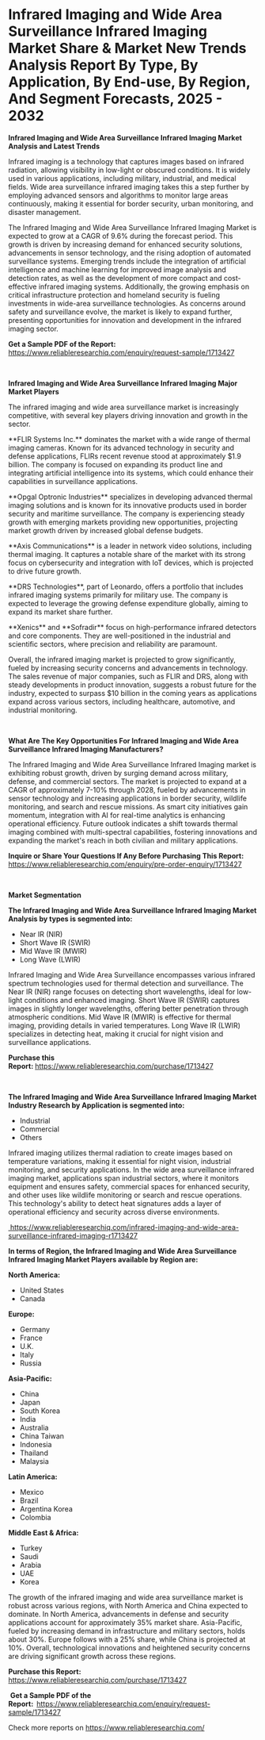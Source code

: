 <p><h1>Infrared Imaging and Wide Area Surveillance Infrared Imaging Market Share & Market New Trends Analysis Report By Type, By Application, By End-use, By Region, And Segment Forecasts, 2025 - 2032</h1></p><p><strong>Infrared Imaging and Wide Area Surveillance Infrared Imaging Market Analysis and Latest Trends</strong></p>
<p><p>Infrared imaging is a technology that captures images based on infrared radiation, allowing visibility in low-light or obscured conditions. It is widely used in various applications, including military, industrial, and medical fields. Wide area surveillance infrared imaging takes this a step further by employing advanced sensors and algorithms to monitor large areas continuously, making it essential for border security, urban monitoring, and disaster management.</p><p>The Infrared Imaging and Wide Area Surveillance Infrared Imaging Market is expected to grow at a CAGR of 9.6% during the forecast period. This growth is driven by increasing demand for enhanced security solutions, advancements in sensor technology, and the rising adoption of automated surveillance systems. Emerging trends include the integration of artificial intelligence and machine learning for improved image analysis and detection rates, as well as the development of more compact and cost-effective infrared imaging systems. Additionally, the growing emphasis on critical infrastructure protection and homeland security is fueling investments in wide-area surveillance technologies. As concerns around safety and surveillance evolve, the market is likely to expand further, presenting opportunities for innovation and development in the infrared imaging sector.</p></p>
<p><strong>Get a Sample PDF of the Report:&nbsp;</strong> <a href="https://www.reliableresearchiq.com/enquiry/request-sample/1713427?utm_campaign=1140&utm_medium=2&utm_source=Github&utm_content=ia&utm_term=11012025&utm_id=infrared-imaging-and-wide-area-surveillance-infrared-imaging">https://www.reliableresearchiq.com/enquiry/request-sample/1713427</a></p>
<p>&nbsp;</p>
<p><strong>Infrared Imaging and Wide Area Surveillance Infrared Imaging Major Market Players</strong></p>
<p><p>The infrared imaging and wide area surveillance market is increasingly competitive, with several key players driving innovation and growth in the sector.</p><p>**FLIR Systems Inc.** dominates the market with a wide range of thermal imaging cameras. Known for its advanced technology in security and defense applications, FLIRs recent revenue stood at approximately $1.9 billion. The company is focused on expanding its product line and integrating artificial intelligence into its systems, which could enhance their capabilities in surveillance applications.</p><p>**Opgal Optronic Industries** specializes in developing advanced thermal imaging solutions and is known for its innovative products used in border security and maritime surveillance. The company is experiencing steady growth with emerging markets providing new opportunities, projecting market growth driven by increased global defense budgets.</p><p>**Axis Communications** is a leader in network video solutions, including thermal imaging. It captures a notable share of the market with its strong focus on cybersecurity and integration with IoT devices, which is projected to drive future growth.</p><p>**DRS Technologies**, part of Leonardo, offers a portfolio that includes infrared imaging systems primarily for military use. The company is expected to leverage the growing defense expenditure globally, aiming to expand its market share further.</p><p>**Xenics** and **Sofradir** focus on high-performance infrared detectors and core components. They are well-positioned in the industrial and scientific sectors, where precision and reliability are paramount.</p><p>Overall, the infrared imaging market is projected to grow significantly, fueled by increasing security concerns and advancements in technology. The sales revenue of major companies, such as FLIR and DRS, along with steady developments in product innovation, suggests a robust future for the industry, expected to surpass $10 billion in the coming years as applications expand across various sectors, including healthcare, automotive, and industrial monitoring.</p></p>
<p>&nbsp;</p>
<p><strong>What Are The Key Opportunities For Infrared Imaging and Wide Area Surveillance Infrared Imaging Manufacturers?</strong></p>
<p><p>The Infrared Imaging and Wide Area Surveillance Infrared Imaging market is exhibiting robust growth, driven by surging demand across military, defense, and commercial sectors. The market is projected to expand at a CAGR of approximately 7-10% through 2028, fueled by advancements in sensor technology and increasing applications in border security, wildlife monitoring, and search and rescue missions. As smart city initiatives gain momentum, integration with AI for real-time analytics is enhancing operational efficiency. Future outlook indicates a shift towards thermal imaging combined with multi-spectral capabilities, fostering innovations and expanding the market's reach in both civilian and military applications.</p></p>
<p><strong>Inquire or Share Your Questions If Any Before Purchasing This Report:</strong> <a href="https://www.reliableresearchiq.com/enquiry/pre-order-enquiry/1713427?utm_campaign=1140&utm_medium=2&utm_source=Github&utm_content=ia&utm_term=11012025&utm_id=infrared-imaging-and-wide-area-surveillance-infrared-imaging">https://www.reliableresearchiq.com/enquiry/pre-order-enquiry/1713427</a></p>
<p>&nbsp;</p>
<p><strong>Market Segmentation</strong></p>
<p><strong>The Infrared Imaging and Wide Area Surveillance Infrared Imaging Market Analysis by types is segmented into:</strong></p>
<p><ul><li>Near IR (NIR)</li><li>Short Wave IR (SWIR)</li><li>Mid Wave IR (MWIR)</li><li>Long Wave (LWIR)</li></ul></p>
<p><p>Infrared Imaging and Wide Area Surveillance encompasses various infrared spectrum technologies used for thermal detection and surveillance. The Near IR (NIR) range focuses on detecting short wavelengths, ideal for low-light conditions and enhanced imaging. Short Wave IR (SWIR) captures images in slightly longer wavelengths, offering better penetration through atmospheric conditions. Mid Wave IR (MWIR) is effective for thermal imaging, providing details in varied temperatures. Long Wave IR (LWIR) specializes in detecting heat, making it crucial for night vision and surveillance applications.</p></p>
<p><strong>Purchase this Report:&nbsp;</strong><a href="https://www.reliableresearchiq.com/purchase/1713427?utm_campaign=1140&utm_medium=2&utm_source=Github&utm_content=ia&utm_term=11012025&utm_id=infrared-imaging-and-wide-area-surveillance-infrared-imaging">https://www.reliableresearchiq.com/purchase/1713427</a></p>
<p>&nbsp;</p>
<p><strong>The Infrared Imaging and Wide Area Surveillance Infrared Imaging Market Industry Research by Application is segmented into:</strong></p>
<p><ul><li>Industrial</li><li>Commercial</li><li>Others</li></ul></p>
<p><p>Infrared imaging utilizes thermal radiation to create images based on temperature variations, making it essential for night vision, industrial monitoring, and security applications. In the wide area surveillance infrared imaging market, applications span industrial sectors, where it monitors equipment and ensures safety, commercial spaces for enhanced security, and other uses like wildlife monitoring or search and rescue operations. This technology's ability to detect heat signatures adds a layer of operational efficiency and security across diverse environments.</p></p>
<p><a href="https://www.reliableresearchiq.com/infrared-imaging-and-wide-area-surveillance-infrared-imaging-r1713427?utm_campaign=1140&utm_medium=2&utm_source=Github&utm_content=ia&utm_term=11012025&utm_id=infrared-imaging-and-wide-area-surveillance-infrared-imaging">&nbsp;https://www.reliableresearchiq.com/infrared-imaging-and-wide-area-surveillance-infrared-imaging-r1713427</a></p>
<p><strong>In terms of Region, the Infrared Imaging and Wide Area Surveillance Infrared Imaging Market Players available by Region are:</strong></p>
<p>
    <p> <strong> North America: </strong>
        <ul>
            <li>United States</li>
            <li>Canada</li>
        </ul>
        </p> 
    <p> <strong> Europe: </strong>
        <ul>
            <li>Germany</li>
            <li>France</li>
            <li>U.K.</li>
            <li>Italy</li>
            <li>Russia</li>
        </ul>
        </p> 
    <p> <strong> Asia-Pacific: </strong>
        <ul>
            <li>China</li>
            <li>Japan</li>
            <li>South Korea</li>
            <li>India</li>
            <li>Australia</li>
            <li>China Taiwan</li>
            <li>Indonesia</li>
            <li>Thailand</li>
            <li>Malaysia</li>
        </ul>
        </p> 
    <p> <strong> Latin America: </strong>
        <ul>
            <li>Mexico</li>
            <li>Brazil</li>
            <li>Argentina Korea</li>
            <li>Colombia</li>
        </ul>
        </p> 
    <p> <strong> Middle East & Africa: </strong>
        <ul>
            <li>Turkey</li>
            <li>Saudi</li>
            <li>Arabia</li>
            <li>UAE</li>
            <li>Korea</li>
        </ul>
    </p>
    </p>
<p><p>The growth of the infrared imaging and wide area surveillance market is robust across various regions, with North America and China expected to dominate. In North America, advancements in defense and security applications account for approximately 35% market share. Asia-Pacific, fueled by increasing demand in infrastructure and military sectors, holds about 30%. Europe follows with a 25% share, while China is projected at 10%. Overall, technological innovations and heightened security concerns are driving significant growth across these regions.</p></p>
<p><strong>Purchase this Report: </strong><a href="https://www.reliableresearchiq.com/purchase/1713427?utm_campaign=1140&utm_medium=2&utm_source=Github&utm_content=ia&utm_term=11012025&utm_id=infrared-imaging-and-wide-area-surveillance-infrared-imaging">https://www.reliableresearchiq.com/purchase/1713427</a></p>
<p>&nbsp;<strong>Get a Sample PDF of the Report:&nbsp;&nbsp;</strong><a href="https://www.reliableresearchiq.com/enquiry/request-sample/1713427?utm_campaign=1140&utm_medium=2&utm_source=Github&utm_content=ia&utm_term=11012025&utm_id=infrared-imaging-and-wide-area-surveillance-infrared-imaging">https://www.reliableresearchiq.com/enquiry/request-sample/1713427</a></p>
<p><strong></strong></p>
<p>Check more reports on <a href="https://www.reliableresearchiq.com/?utm_campaign=1140&utm_medium=2&utm_source=Github&utm_content=ia&utm_term=11012025&utm_id=infrared-imaging-and-wide-area-surveillance-infrared-imaging">https://www.reliableresearchiq.com/</a></p>
